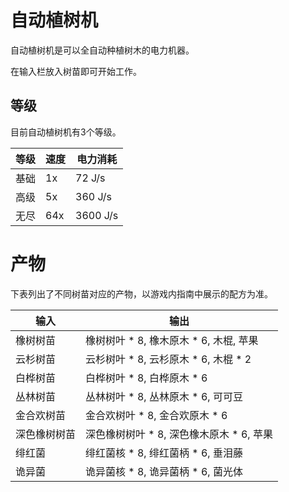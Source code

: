 # 自动植树机

自动植树机是可以全自动种植树木的电力机器。

在输入栏放入树苗即可开始工作。

## 等级

目前自动植树机有3个等级。

| 等级 | 速度 | 电力消耗 |
| ---- | --- | ------ |
| 基础 | 1x | 72 J/s |
| 高级 | 5x | 360 J/s |
| 无尽 | 64x | 3600 J/s |

# 产物

下表列出了不同树苗对应的产物，以游戏内指南中展示的配方为准。

| 输入 | 输出 |
| ---- | --- |
| 橡树树苗 | 橡树树叶 * 8, 橡木原木 * 6, 木棍, 苹果 |
| 云杉树苗 | 云杉树叶 * 8, 云杉原木 * 6, 木棍 * 2 |
| 白桦树苗 | 白桦树叶 * 8, 白桦原木 * 6 |
| 丛林树苗 | 丛林树叶 * 8, 丛林原木 * 6, 可可豆 |
| 金合欢树苗 | 金合欢树叶 * 8, 金合欢原木 * 6 |
| 深色橡树树苗 | 深色橡树树叶 * 8, 深色橡木原木 * 6, 苹果 |
| 绯红菌 | 绯红菌核 * 8, 绯红菌柄 * 6, 垂泪藤 |
| 诡异菌 | 诡异菌核 * 8, 诡异菌柄 * 6, 菌光体 |

